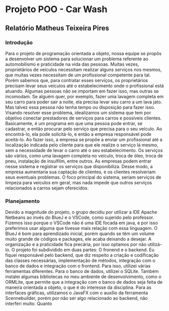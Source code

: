 # Projeto POO - Car Wash
## Relatório Matheus Teixeira Pires

### Introdução
Para o projeto de programação orientada a objeto, nossa equipe se propôs a desenvolver um sistema para solucionar um problema referente ao automobilismo e praticidade na vida das pessoas. Muitas vezes, proprietários de veículos necessitam realizar alguns serviços nos mesmos, que muitas vezes necessitam de um profissional competente para tal. Porém sabemos que, para contratar esses serviços, os proprietários precisam levar seus veículos até o estabelecimento onde o profissional está atuando. Algumas pessoas não se importam em fazer isso, mas outras se incomodam. Se alguém quer, por exemplo, fazer uma lavagem completa em seu carro para poder sair a noite, ela precisa levar seu carro a um lava jato. Mas talvez essa pessoa não tenha tempo ou disposição para fazer isso.
Visando resolver esse problema, idealizamos um sistema que tem por objetivo conectar prestadores de serviços para carros e possíveis clientes. Basicamente, é um programa em que uma pessoa pode entrar, se cadastrar, e então procurar pelo serviço que precisa para o seu veículo. Ao encontrá-lo, ela pode solicitá-lo, e então a empresa responsável pode aceitá-lo. Ao fazer isso, a empresa se propõe a enviar um profissional até a localização indicada pelo cliente para que ele realize o serviço lá mesmo, sem a necessidade de levar o carro até o seu estabelecimento. Os serviços são vários, como uma lavagem completa no veículo, troca de óleo, troca de pneu, instalação de insulfilm, entre outros. As empresas podem entrar nesse sistema e registrar os serviços que disponibiliza. Desse modo, a empresa aumentaria sua captação de clientes, e os clientes resolveriam seus eventuais problemas. O foco principal do sistema, seriam serviços de limpeza para veículos em geral, mas nada impede que outros serviços relacionados a carros sejam oferecidos.

### Planejamento
Devido a magnitude do projeto, o grupo decidiu por utilizar a IDE Apache Netbeans ao invés do BlueJ e o VSCode, como sujerido pelo professor. Fizemos isso porque o VSCode não é uma IDE focada em java, e por isso preferimos usar alguma que tivesse mais relação com essa linguagem. O BlueJ é bom para aprendizado inicial, porém quando se têm um volume muito grande de códigos e packages, ele acaba deixando a desejar. A organização e a praticidade fica precária, por isso optamos por não utilizá-lo. 
O projeto foi subdividido em duas partes: O fronend e o backend. Eu fiquei responsável pelo backend, que diz respeito a criação e codificação das classes necessárias, implementação de métodos, integração com o banco de dados e integração com o frontend. Para isso, utilizei várias ferramentas diferentes. Para o banco de dados, utilizei o SQLite. Também instalei algumas bibliotecas no meu ambiente de desenvolvimento, como o ORMLite, que permite que a integração com o banco de dados seja feita de maneira orientada a objeto, o que é do interesse da disciplina. Para as interfaces gráficas, utilizamos o JavaFX com o auxílio da ferramenta Scennebuilder, porém por não ser algo relacionado ao backend, não interferi muito.
Quanto
